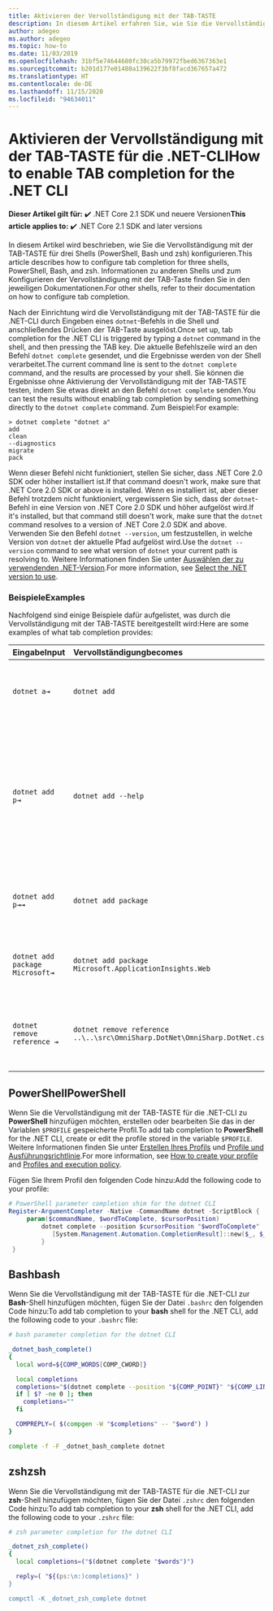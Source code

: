 ```yaml
---
title: Aktivieren der Vervollständigung mit der TAB-TASTE
description: In diesem Artikel erfahren Sie, wie Sie die Vervollständigung mit der TAB-TASTE für die .NET-CLI für PowerShell, Bash und zsh aktivieren.
author: adegeo
ms.author: adegeo
ms.topic: how-to
ms.date: 11/03/2019
ms.openlocfilehash: 31bf5e74644680fc30ca5b79972fbed6367363e1
ms.sourcegitcommit: b201d177e01480a139622f3bf8facd367657a472
ms.translationtype: HT
ms.contentlocale: de-DE
ms.lasthandoff: 11/15/2020
ms.locfileid: "94634011"
---
```

# <a name="how-to-enable-tab-completion-for-the-net-cli"></a><span data-ttu-id="d50c2-103">Aktivieren der Vervollständigung mit der TAB-TASTE für die .NET-CLI</span><span class="sxs-lookup"><span data-stu-id="d50c2-103">How to enable TAB completion for the .NET CLI</span></span>

<span data-ttu-id="d50c2-104">**Dieser Artikel gilt für:** ✔️ .NET Core 2.1 SDK und neuere Versionen</span><span class="sxs-lookup"><span data-stu-id="d50c2-104">**This article applies to:** ✔️ .NET Core 2.1 SDK and later versions</span></span>

<span data-ttu-id="d50c2-105">In diesem Artikel wird beschrieben, wie Sie die Vervollständigung mit der TAB-TASTE für drei Shells (PowerShell, Bash und zsh) konfigurieren.</span><span class="sxs-lookup"><span data-stu-id="d50c2-105">This article describes how to configure tab completion for three shells, PowerShell, Bash, and zsh.</span></span> <span data-ttu-id="d50c2-106">Informationen zu anderen Shells und zum Konfigurieren der Vervollständigung mit der TAB-Taste finden Sie in den jeweiligen Dokumentationen.</span><span class="sxs-lookup"><span data-stu-id="d50c2-106">For other shells, refer to their documentation on how to configure tab completion.</span></span>

<span data-ttu-id="d50c2-107">Nach der Einrichtung wird die Vervollständigung mit der TAB-TASTE für die .NET-CLI durch Eingeben eines `dotnet`-Befehls in die Shell und anschließendes Drücken der TAB-Taste ausgelöst.</span><span class="sxs-lookup"><span data-stu-id="d50c2-107">Once set up, tab completion for the .NET CLI is triggered by typing a `dotnet` command in the shell, and then pressing the TAB key.</span></span> <span data-ttu-id="d50c2-108">Die aktuelle Befehlszeile wird an den Befehl `dotnet complete` gesendet, und die Ergebnisse werden von der Shell verarbeitet.</span><span class="sxs-lookup"><span data-stu-id="d50c2-108">The current command line is sent to the `dotnet complete` command, and the results are processed by your shell.</span></span> <span data-ttu-id="d50c2-109">Sie können die Ergebnisse ohne Aktivierung der Vervollständigung mit der TAB-TASTE testen, indem Sie etwas direkt an den Befehl `dotnet complete` senden.</span><span class="sxs-lookup"><span data-stu-id="d50c2-109">You can test the results without enabling tab completion by sending something directly to the `dotnet complete` command.</span></span> <span data-ttu-id="d50c2-110">Zum Beispiel:</span><span class="sxs-lookup"><span data-stu-id="d50c2-110">For example:</span></span>

```console
> dotnet complete "dotnet a"
add
clean
--diagnostics
migrate
pack
```

<span data-ttu-id="d50c2-111">Wenn dieser Befehl nicht funktioniert, stellen Sie sicher, dass .NET Core 2.0 SDK oder höher installiert ist.</span><span class="sxs-lookup"><span data-stu-id="d50c2-111">If that command doesn't work, make sure that .NET Core 2.0 SDK or above is installed.</span></span> <span data-ttu-id="d50c2-112">Wenn es installiert ist, aber dieser Befehl trotzdem nicht funktioniert, vergewissern Sie sich, dass der `dotnet`-Befehl in eine Version von .NET Core 2.0 SDK und höher aufgelöst wird.</span><span class="sxs-lookup"><span data-stu-id="d50c2-112">If it's installed, but that command still doesn't work, make sure that the `dotnet` command resolves to a version of .NET Core 2.0 SDK and above.</span></span> <span data-ttu-id="d50c2-113">Verwenden Sie den Befehl `dotnet --version`, um festzustellen, in welche Version von `dotnet` der aktuelle Pfad aufgelöst wird.</span><span class="sxs-lookup"><span data-stu-id="d50c2-113">Use the `dotnet --version` command to see what version of `dotnet` your current path is resolving to.</span></span> <span data-ttu-id="d50c2-114">Weitere Informationen finden Sie unter [Auswählen der zu verwendenden .NET-Version](../versions/selection.md).</span><span class="sxs-lookup"><span data-stu-id="d50c2-114">For more information, see [Select the .NET version to use](../versions/selection.md).</span></span>

### <a name="examples"></a><span data-ttu-id="d50c2-115">Beispiele</span><span class="sxs-lookup"><span data-stu-id="d50c2-115">Examples</span></span>

<span data-ttu-id="d50c2-116">Nachfolgend sind einige Beispiele dafür aufgelistet, was durch die Vervollständigung mit der TAB-TASTE bereitgestellt wird:</span><span class="sxs-lookup"><span data-stu-id="d50c2-116">Here are some examples of what tab completion provides:</span></span>

<span data-ttu-id="d50c2-117">Eingabe</span><span class="sxs-lookup"><span data-stu-id="d50c2-117">Input</span></span>                                | <span data-ttu-id="d50c2-118">Vervollständigung</span><span class="sxs-lookup"><span data-stu-id="d50c2-118">becomes</span></span>                                                                     | <span data-ttu-id="d50c2-119">Grund</span><span class="sxs-lookup"><span data-stu-id="d50c2-119">because</span></span>
:------------------------------------|:----------------------------------------------------------------------------|:--------------------------------
`dotnet a⇥`                          | `dotnet add`                                                                 | <span data-ttu-id="d50c2-120">`add` ist der erste Unterbefehl in alphabetischer Reihenfolge.</span><span class="sxs-lookup"><span data-stu-id="d50c2-120">`add` is the first subcommand, alphabetically.</span></span>
`dotnet add p⇥`                      | `dotnet add --help`                                                          | <span data-ttu-id="d50c2-121">Bei der Vervollständigung mit der TAB-TASTE werden Teilzeichenfolgen verglichen, und `--help` ist die erste Übereinstimmung in alphabetischer Reihenfolge.</span><span class="sxs-lookup"><span data-stu-id="d50c2-121">Tab completion matches substrings and `--help` comes first alphabetically.</span></span>
`dotnet add p⇥⇥`                    | `dotnet add package`                                                          | <span data-ttu-id="d50c2-122">Bei erneutem Drücken der TAB-TASTE wird der nächste Vorschlag angezeigt.</span><span class="sxs-lookup"><span data-stu-id="d50c2-122">Pressing tab a second time brings up the next suggestion.</span></span>
`dotnet add package Microsoft⇥`      | `dotnet add package Microsoft.ApplicationInsights.Web`                      | <span data-ttu-id="d50c2-123">Ergebnisse werden in alphabetischer Reihenfolge zurückgegeben.</span><span class="sxs-lookup"><span data-stu-id="d50c2-123">Results are returned alphabetically.</span></span>
`dotnet remove reference ⇥`          | `dotnet remove reference ..\..\src\OmniSharp.DotNet\OmniSharp.DotNet.csproj` | <span data-ttu-id="d50c2-124">Bei der Vervollständigung mit der TAB-TASTE wird die Projektdatei beachtet.</span><span class="sxs-lookup"><span data-stu-id="d50c2-124">Tab completion is project file aware.</span></span>

## <a name="powershell"></a><span data-ttu-id="d50c2-125">PowerShell</span><span class="sxs-lookup"><span data-stu-id="d50c2-125">PowerShell</span></span>

<span data-ttu-id="d50c2-126">Wenn Sie die Vervollständigung mit der TAB-TASTE für die .NET-CLI zu **PowerShell** hinzufügen möchten, erstellen oder bearbeiten Sie das in der Variablen `$PROFILE` gespeicherte Profil.</span><span class="sxs-lookup"><span data-stu-id="d50c2-126">To add tab completion to **PowerShell** for the .NET CLI, create or edit the profile stored in the variable `$PROFILE`.</span></span> <span data-ttu-id="d50c2-127">Weitere Informationen finden Sie unter [Erstellen Ihres Profils](/powershell/module/microsoft.powershell.core/about/about_profiles#how-to-create-a-profile) und [Profile und Ausführungsrichtlinie](/powershell/module/microsoft.powershell.core/about/about_profiles#profiles-and-execution-policy).</span><span class="sxs-lookup"><span data-stu-id="d50c2-127">For more information, see [How to create your profile](/powershell/module/microsoft.powershell.core/about/about_profiles#how-to-create-a-profile) and [Profiles and execution policy](/powershell/module/microsoft.powershell.core/about/about_profiles#profiles-and-execution-policy).</span></span>

<span data-ttu-id="d50c2-128">Fügen Sie Ihrem Profil den folgenden Code hinzu:</span><span class="sxs-lookup"><span data-stu-id="d50c2-128">Add the following code to your profile:</span></span>

```powershell
# PowerShell parameter completion shim for the dotnet CLI
Register-ArgumentCompleter -Native -CommandName dotnet -ScriptBlock {
     param($commandName, $wordToComplete, $cursorPosition)
         dotnet complete --position $cursorPosition "$wordToComplete" | ForEach-Object {
            [System.Management.Automation.CompletionResult]::new($_, $_, 'ParameterValue', $_)
         }
 }
```

## <a name="bash"></a><span data-ttu-id="d50c2-129">Bash</span><span class="sxs-lookup"><span data-stu-id="d50c2-129">bash</span></span>

<span data-ttu-id="d50c2-130">Wenn Sie die Vervollständigung mit der TAB-TASTE für die .NET-CLI zur **Bash**-Shell hinzufügen möchten, fügen Sie der Datei `.bashrc` den folgenden Code hinzu:</span><span class="sxs-lookup"><span data-stu-id="d50c2-130">To add tab completion to your **bash** shell for the .NET CLI, add the following code to your `.bashrc` file:</span></span>

```bash
# bash parameter completion for the dotnet CLI

_dotnet_bash_complete()
{
  local word=${COMP_WORDS[COMP_CWORD]}

  local completions
  completions="$(dotnet complete --position "${COMP_POINT}" "${COMP_LINE}" 2>/dev/null)"
  if [ $? -ne 0 ]; then
    completions=""
  fi

  COMPREPLY=( $(compgen -W "$completions" -- "$word") )
}

complete -f -F _dotnet_bash_complete dotnet
```

## <a name="zsh"></a><span data-ttu-id="d50c2-131">zsh</span><span class="sxs-lookup"><span data-stu-id="d50c2-131">zsh</span></span>

<span data-ttu-id="d50c2-132">Wenn Sie die Vervollständigung mit der TAB-TASTE für die .NET-CLI zur **zsh**-Shell hinzufügen möchten, fügen Sie der Datei `.zshrc` den folgenden Code hinzu:</span><span class="sxs-lookup"><span data-stu-id="d50c2-132">To add tab completion to your **zsh** shell for the .NET CLI, add the following code to your `.zshrc` file:</span></span>

```zsh
# zsh parameter completion for the dotnet CLI

_dotnet_zsh_complete()
{
  local completions=("$(dotnet complete "$words")")

  reply=( "${(ps:\n:)completions}" )
}

compctl -K _dotnet_zsh_complete dotnet
```

